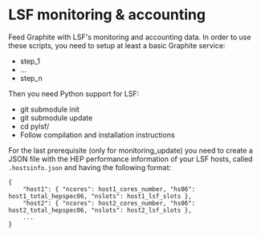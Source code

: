 LSF monitoring & accounting
==========

Feed Graphite with LSF's monitoring and accounting data. In order to use these scripts, 
you need to setup at least a basic Graphite service:
* step_1
* ...
* step_n

Then you need Python support for LSF:
* git submodule init
* git submodule update
* cd pylsf/
* Follow compilation and installation instructions

For the last prerequisite (only for monitoring_update) you need to create a JSON file 
with the HEP performance information of your LSF hosts, called `.hostsinfo.json` and
having the following format:

    {
        "host1": { "ncores": host1_cores_number, "hs06": host1_total_hepspec06, "nslots": host1_lsf_slots },
        "host2": { "ncores": host2_cores_number, "hs06": host2_total_hepspec06, "nslots": host2_lsf_slots },
        ...
    }

